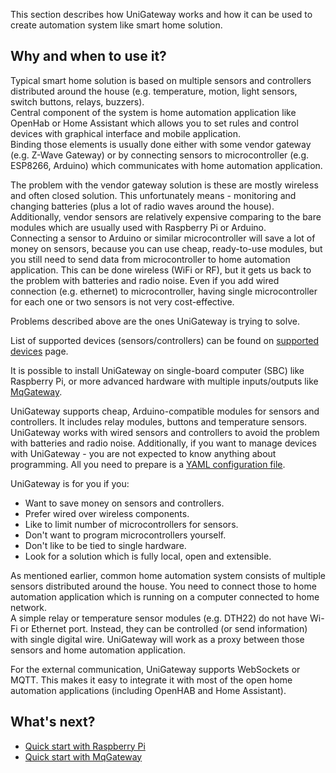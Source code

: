 This section describes how UniGateway works and how it can be used to create automation system like smart home solution.

## Why and when to use it?

Typical smart home solution is based on multiple sensors and controllers distributed around the house (e.g. temperature, motion, light sensors, switch buttons, relays, buzzers).  
Central component of the system is home automation application like OpenHab or Home Assistant which allows you to set rules and control devices with graphical interface and mobile application.  
Binding those elements is usually done either with some vendor gateway (e.g. Z-Wave Gateway) or by connecting sensors to microcontroller (e.g. ESP8266, Arduino) which communicates with home automation application.

The problem with the vendor gateway solution is these are mostly wireless and often closed solution. This unfortunately means - monitoring and changing batteries (plus a lot of radio waves around the house). Additionally, vendor sensors are relatively expensive comparing to the bare modules which are usually used with Raspberry Pi or Arduino.  
Connecting a sensor to Arduino or similar microcontroller will save a lot of money on sensors, because you can use cheap, ready-to-use modules, but you still need to send data from microcontroller to home automation application. This can be done wireless (WiFi or RF), but it gets us back to the problem with batteries and radio noise. Even if you add wired connection (e.g. ethernet) to microcontroller, having single microcontroller for each one or two sensors is not very cost-effective.

Problems described above are the ones UniGateway is trying to solve.

List of supported devices (sensors/controllers) can be found on [supported devices](supported-devices.md) page.

It is possible to install UniGateway on single-board computer (SBC) like Raspberry Pi, or more advanced hardware with multiple inputs/outputs like [MqGateway](https://mqgateway.com).  

UniGateway supports cheap, Arduino-compatible modules for sensors and controllers. It includes relay modules, buttons and temperature sensors. UniGateway works with wired sensors and controllers to avoid the problem with batteries and radio noise.
Additionally, if you want to manage devices with UniGateway - you are not expected to know anything about programming. All you need to prepare is a [YAML configuration file](configuration.md#devices-configuration).

UniGateway is for you if you:

- Want to save money on sensors and controllers.
- Prefer wired over wireless components.
- Like to limit number of microcontrollers for sensors.
- Don't want to program microcontrollers yourself.
- Don't like to be tied to single hardware.
- Look for a solution which is fully local, open and extensible. 


As mentioned earlier, common home automation system consists of multiple sensors distributed around the house. You need to connect those to home automation application which is running on a computer connected to home network.  
A simple relay or temperature sensor modules (e.g. DTH22) do not have Wi-Fi or Ethernet port. Instead, they can be controlled (or send information) with single digital wire. UniGateway will work as a proxy between those sensors and home automation application.

For the external communication, UniGateway supports WebSockets or MQTT. This makes it easy to integrate it with most of the open home automation applications (including OpenHAB and Home Assistant).


## What's next?

- [Quick start with Raspberry Pi](quick-start-raspberrypi.md)
- [Quick start with MqGateway](quick-start-mqgateway.md)
